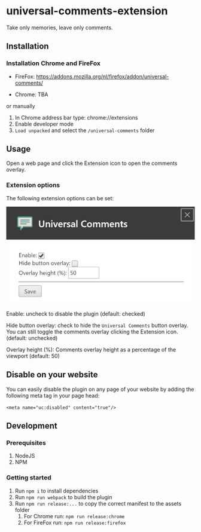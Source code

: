 # universal-comments-extension

Take only memories, leave only comments.

## Installation

### Installation Chrome and FireFox

-   FireFox: https://addons.mozilla.org/nl/firefox/addon/universal-comments/

-   Chrome: TBA

or manually

1. In Chrome address bar type: chrome://extensions
1. Enable developer mode
1. `Load unpacked` and select the `/universal-comments` folder

## Usage

Open a web page and click the Extension icon to open the comments overlay.

### Extension options

The following extension options can be set:

![Extension options](https://github.com/willemliu/universal-comments-plugin/blob/master/screenshots/options.jpg?raw=true "Extension options")

Enable: uncheck to disable the plugin (default: checked)

Hide button overlay: check to hide the `Universal Comments` button overlay. You can still toggle the comments overlay clicking the Extension icon. (default: unchecked)

Overlay height (%): Comments overlay height as a percentage of the viewport (default: 50)

## Disable on your website

You can easily disable the plugin on any page of your website by adding the following meta tag in your page head:

`<meta name="uc:disabled" content="true"/>`

## Development

### Prerequisites

1. NodeJS
1. NPM

### Getting started

1. Run `npm i` to install dependencies
1. Run `npm run webpack` to build the plugin
1. Run `npm run release:...` to copy the correct manifest to the assets folder
    1. For Chrome run: `npm run release:chrome`
    1. For FireFox run: `npm run release:firefox`
